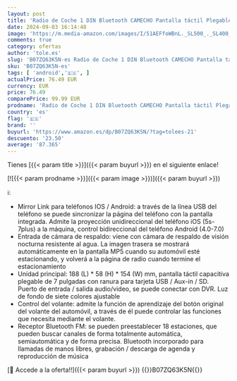 ```yaml
---
layout: post
title: 'Radio de Coche 1 DIN Bluetooth CAMECHO Pantalla táctil Plegable de 7 Pulgadas Radio FM con USB AUX-in Ranura para Tarjeta SD iOS Teléfono Android Enlace Espejo + Cámara de visión Trasera'
date: 2024-09-03 16:14:48
image: 'https://m.media-amazon.com/images/I/51AEFfoWBnL._SL500_._SL400_.jpg'
comments: true
category: ofertas
author: 'tole.es'
slug: 'B07ZQ63K5N-es Radio de Coche 1 DIN Bluetooth CAMECHO Pantalla táctil...'
sku: 'B07ZQ63K5N-es'
tags: [ 'android','🇪🇸', ]
actualPrice: 76.49 EUR
currency: EUR
price: 76.49
comparePrice: 99.99 EUR
prodname: 'Radio de Coche 1 DIN Bluetooth CAMECHO Pantalla táctil Plegable de 7 Pulgadas Radio FM con USB AUX-in Ranura para Tarjeta SD iOS Teléfono Android Enlace Espejo + Cámara de visión Trasera'
country: 'es'
flag: '🇪🇸'
brand: ''
buyurl: 'https://www.amazon.es/dp/B07ZQ63K5N/?tag=tolees-21'
descuento: '23.50'
average: '87.365'
---
```


Tienes [{{< param title >}}]({{< param buyurl >}}) en el siguiente enlace!

[![{{< param prodname >}}]({{< param image >}})]({{< param buyurl >}})

ℹ️:

- Mirror Link para teléfonos IOS / Android: a través de la línea USB del teléfono se puede sincronizar la página del teléfono con la pantalla integrada. Admite la proyección unidireccional del teléfono iOS (5s-7plus) a la máquina, control bidireccional del teléfono Android (4.0-7.0)
- Entrada de cámara de respaldo: viene con cámara de respaldo de visión nocturna resistente al agua. La imagen trasera se mostrará automáticamente en la pantalla MP5 cuando su automóvil esté estacionando, y volverá a la página de radio cuando termine el estacionamiento
- Unidad principal: 188 (L) * 58 (H) * 154 (W) mm, pantalla táctil capacitiva plegable de 7 pulgadas con ranura para tarjeta USB / Aux-in / SD. Puerto de entrada / salida audio/video, se puede conectar con DVR. Luz de fondo de siete colores ajustable
- Control del volante: admite la función de aprendizaje del botón original del volante del automóvil, a través de él puede controlar las funciones que necesita mediante el volante.
- Receptor Bluetooth FM: se pueden preestablecer 18 estaciones, que pueden buscar canales de forma totalmente automática, semiautomática y de forma precisa. Bluetooth incorporado para llamadas de manos libres, grabación / descarga de agenda y reproducción de música

[🛒 Accede a la oferta!!]({{< param buyurl >}})
{{<world>}}B07ZQ63K5N{{</world>}}
